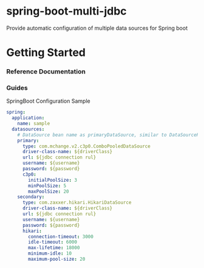 # spring-boot-multi-jdbc

Provide automatic configuration of multiple data sources for Spring boot

# Getting Started

### Reference Documentation

### Guides

SpringBoot Configuration Sample

```yaml
spring:
  application:
    name: sample
  datasources:
    # DataSource bean name as primaryDataSource, similar to DataSourceProperties and JdbcTemplate.
    primary:
      type: com.mchange.v2.c3p0.ComboPooledDataSource
      driver-class-name: ${driverClass}
      url: ${jdbc connection rul}
      username: ${username}
      password: ${password}
      c3p0:
        initialPoolSize: 3
        minPoolSize: 5
        maxPoolSize: 20
    secondary:
      type: com.zaxxer.hikari.HikariDataSource
      driver-class-name: ${driverClass}
      url: ${jdbc connection rul}
      username: ${username}
      password: ${password}
      hikari:
        connection-timeout: 3000
        idle-timeout: 6000
        max-lifetime: 18000
        minimum-idle: 10
        maximum-pool-size: 20      
```
